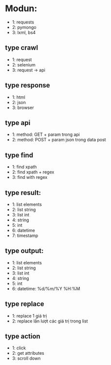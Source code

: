 # Modun:
+ 1: requests
+ 2: pymongo
+ 3: lxml, bs4

## type crawl
+ 1: request
+ 2: selenium
+ 3: request -> api

## type response
+ 1: html
+ 2: json
+ 3: browser

## type api
+ 1: method: GET + param trong api
+ 2: method: POST + param json trong data post

## type find
+ 1: find xpath
+ 2: find xpath + regex
+ 3: find with regex

## type result:
+ 1: list elements
+ 2: list string
+ 3: list int
+ 4: string
+ 5: int
+ 6: datetime
+ 7: timestamp

## type output:
+ 1: list elements
+ 2: list string
+ 3: list int
+ 4: string
+ 5: int
+ 6: datetime: %d/%m/%Y %H:%M

## type replace
+ 1: replace 1 giá trị
+ 2: replace lần lượt các giá trị trong list

## type action
+ 1: click
+ 2: get attributes
+ 3: scroll down


